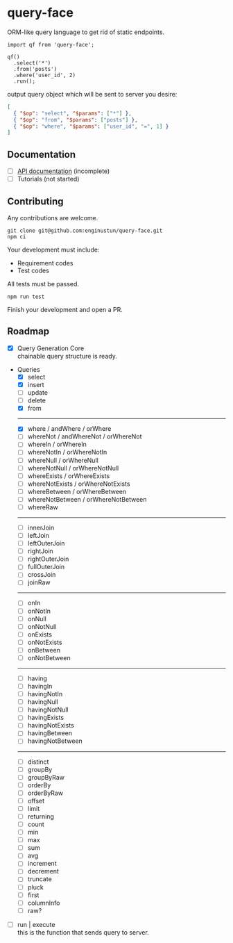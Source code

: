 # query-face

ORM-like query language to get rid of static endpoints.

```
import qf from 'query-face';

qf()
  .select('*')
  .from('posts')
  .where('user_id', 2)
  .run();
```
output query object which will be sent to server you desire:
```json
[
  { "$op": "select", "$params": ["*"] },
  { "$op": "from", "$params": ["posts"] },
  { "$op": "where", "$params": ["user_id", "=", 1] }
]
```

## Documentation

  - [ ] [API documentation](https://enginustun.github.io/query-face/) (incomplete)
  - [ ] Tutorials (not started)

## Contributing

Any contributions are welcome.

```
git clone git@github.com:enginustun/query-face.git
npm ci
```

Your development must include:

- Requirement codes
- Test codes

All tests must be passed.

```
npm run test
```

Finish your development and open a PR.

## Roadmap

- [x] Query Generation Core  
chainable query structure is ready.
- Queries
  - [x] select
  - [x] insert
  - [ ] update
  - [ ] delete
  - [x] from
  -----------------------------------------------
  - [x] where / andWhere / orWhere
  - [ ] whereNot / andWhereNot / orWhereNot
  - [ ] whereIn / orWhereIn
  - [ ] whereNotIn / orWhereNotIn
  - [ ] whereNull / orWhereNull
  - [ ] whereNotNull / orWhereNotNull
  - [ ] whereExists / orWhereExists
  - [ ] whereNotExists / orWhereNotExists
  - [ ] whereBetween / orWhereBetween
  - [ ] whereNotBetween / orWhereNotBetween
  - [ ] whereRaw
  -----------------------------------------------
  - [ ] innerJoin
  - [ ] leftJoin
  - [ ] leftOuterJoin
  - [ ] rightJoin
  - [ ] rightOuterJoin
  - [ ] fullOuterJoin
  - [ ] crossJoin
  - [ ] joinRaw
  -----------------------------------------------
  - [ ] onIn
  - [ ] onNotIn
  - [ ] onNull
  - [ ] onNotNull
  - [ ] onExists
  - [ ] onNotExists
  - [ ] onBetween
  - [ ] onNotBetween
  -----------------------------------------------
  - [ ] having
  - [ ] havingIn
  - [ ] havingNotIn
  - [ ] havingNull
  - [ ] havingNotNull
  - [ ] havingExists
  - [ ] havingNotExists
  - [ ] havingBetween
  - [ ] havingNotBetween
  -----------------------------------------------
  - [ ] distinct
  - [ ] groupBy
  - [ ] groupByRaw
  - [ ] orderBy
  - [ ] orderByRaw
  - [ ] offset
  - [ ] limit
  - [ ] returning
  - [ ] count
  - [ ] min
  - [ ] max
  - [ ] sum
  - [ ] avg
  - [ ] increment
  - [ ] decrement
  - [ ] truncate
  - [ ] pluck
  - [ ] first
  - [ ] columnInfo
  - [ ] raw?
- [ ] run | execute  
  this is the function that sends query to server.